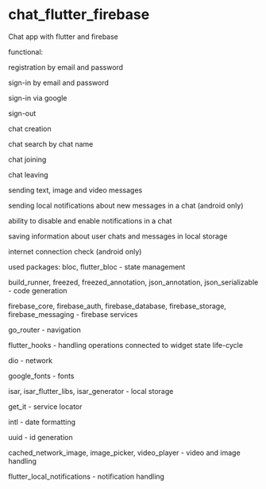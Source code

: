 # chat_flutter_firebase

Chat app with flutter and firebase


functional:

registration by email and password

sign-in by email and password

sign-in via google

sign-out

chat creation

chat search by chat name

chat joining

chat leaving

sending text, image and video messages

sending local notifications about new messages in a chat (android only)

ability to disable and enable notifications in a chat

saving information about user chats and messages in local storage

internet connection check (android only)



used packages:
bloc, flutter_bloc - state management

build_runner, freezed, freezed_annotation, json_annotation, json_serializable - code generation

firebase_core, firebase_auth, firebase_database, firebase_storage, firebase_messaging - firebase services

go_router - navigation

flutter_hooks - handling operations connected to widget state life-cycle

dio - network

google_fonts - fonts

isar, isar_flutter_libs, isar_generator - local storage

get_it - service locator

intl - date formatting

uuid - id generation

cached_network_image, image_picker, video_player - video and image handling

flutter_local_notifications - notification handling
